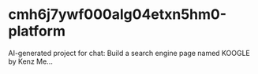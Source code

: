 # cmh6j7ywf000alg04etxn5hm0-platform
AI-generated project for chat: Build a search engine page named KOOGLE by Kenz Me...
